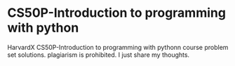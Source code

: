 # CS50P-Introduction to programming with python
HarvardX CS50P-Introduction to programming with pythonn course problem set solutions. plagiarism is prohibited. I just share my thoughts.
